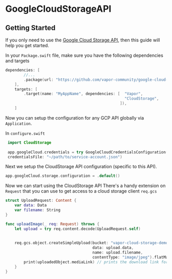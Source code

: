 # GoogleCloudStorageAPI

## Getting Started
If you only need to use the [Google Cloud Storage API](https://cloud.google.com/storage/), then this guide will help you get started.

In your `Package.swift` file, make sure you have the following dependencies and targets

```swift
dependencies: [
        //...
        .package(url: "https://github.com/vapor-community/google-cloud-provider.git", from: "1.0.0-beta"),
    ],
    targets: [
        .target(name: "MyAppName", dependencies: [  "Vapor",
                                                    "CloudStorage",
                                                  ]),
    ]
```

Now you can setup the configuration for any GCP API globally via `Application`.

In `configure.swift`

```swift
 import CloudStorage
 
 app.googleCloud.credentials = try GoogleCloudCredentialsConfiguration(projectId: "myprojectid-12345",
 credentialsFile: "~/path/to/service-account.json")
```
Next we setup the CloudStorage API configuration (specific to this API).

```swift
app.googleCloud.storage.configuration = .default()
```

Now we can start using the CloudStorage API
There's a handy extension on `Request` that you can use to get access to a cloud storage client
`req.gcs`

```swift
struct UploadRequest: Content {
    var data: Data
    var filename: String
}

func uploadImage(_ req: Request) throws {
    let upload = try req.content.decode(UploadRequest.self)
    
    
    req.gcs.object.createSimpleUpload(bucket: "vapor-cloud-storage-demo",
                                      data: upload.data,
                                      name: upload.filename,
                                      contentType: "image/jpeg").flatMap { uploadedObject in
        print(uploadedObject.mediaLink) // prints the download link for the image.
    }
}
```
